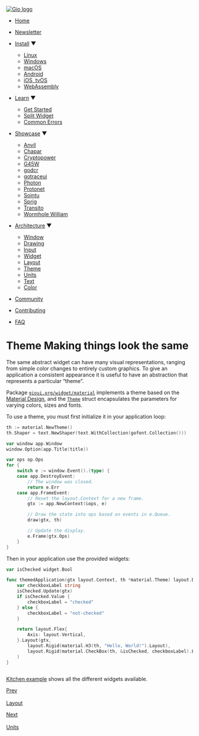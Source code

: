 [![Gio logo](/files/logo-text.svg)](/)

- [Home](/)
- [Newsletter](/news)
- [Install](/doc/install) ▼
  
  - [Linux](/doc/install/linux)
  - [Windows](/doc/install/windows)
  - [macOS](/doc/install/macos)
  - [Android](/doc/install/android)
  - [iOS, tvOS](/doc/install/ios)
  - [WebAssembly](/doc/install/wasm)
- [Learn](/doc/learn) ▼
  
  - [Get Started](/doc/learn/get-started)
  - [Split Widget](/doc/learn/split-widget)
  - [Common Errors](/doc/learn/common-errors)
- [Showcase](/doc/showcase) ▼
  
  - [Anvil](/doc/showcase/anvil)
  - [Chapar](/doc/showcase/chapar)
  - [Cryptopower](/doc/showcase/cryptopower)
  - [G45W](/doc/showcase/g45w)
  - [godcr](/doc/showcase/godcr)
  - [gotraceui](/doc/showcase/gotraceui)
  - [Photon](/doc/showcase/photon)
  - [Protonet](/doc/showcase/protonet)
  - [Sointu](/doc/showcase/sointu)
  - [Sprig](/doc/showcase/sprig)
  - [Transito](/doc/showcase/transito)
  - [Wormhole William](/doc/showcase/wormhole-william)
- [Architecture](/doc/architecture) ▼
  
  - [Window](/doc/architecture/window)
  - [Drawing](/doc/architecture/drawing)
  - [Input](/doc/architecture/input)
  - [Widget](/doc/architecture/widget)
  - [Layout](/doc/architecture/layout)
  - [Theme](/doc/architecture/theme)
  - [Units](/doc/architecture/units)
  - [Text](/doc/architecture/text)
  - [Color](/doc/architecture/color)
- [Community](/doc/community)
- [Contributing](/doc/contribute)
- [FAQ](/doc/faq)

# Theme Making things look the same

The same abstract widget can have many visual representations, ranging from simple color changes to entirely custom graphics. To give an application a consistent appearance it is useful to have an abstraction that represents a particular “theme”.

Package [`gioui.org/widget/material`](https://gioui.org/widget/material) implements a theme based on the [Material Design](https://material.io/design), and the [`Theme`](https://gioui.org/widget/material#Theme) struct encapsulates the parameters for varying colors, sizes and fonts.

To use a theme, you must first initialize it in your application loop:

```go
th := material.NewTheme()
th.Shaper = text.NewShaper(text.WithCollection(gofont.Collection()))

var window app.Window
window.Option(app.Title(title))

var ops op.Ops
for {
	switch e := window.Event().(type) {
	case app.DestroyEvent:
		// The window was closed.
		return e.Err
	case app.FrameEvent:
		// Reset the layout.Context for a new frame.
		gtx := app.NewContext(&ops, e)

		// Draw the state into ops based on events in e.Queue.
		draw(gtx, th)

		// Update the display.
		e.Frame(gtx.Ops)
	}
}
```

Then in your application use the provided widgets:

```go
var isChecked widget.Bool

func themedApplication(gtx layout.Context, th *material.Theme) layout.Dimensions {
	var checkboxLabel string
	isChecked.Update(gtx)
	if isChecked.Value {
		checkboxLabel = "checked"
	} else {
		checkboxLabel = "not-checked"
	}

	return layout.Flex{
		Axis: layout.Vertical,
	}.Layout(gtx,
		layout.Rigid(material.H3(th, "Hello, World!").Layout),
		layout.Rigid(material.CheckBox(th, &isChecked, checkboxLabel).Layout),
	)
}
```

```

```

[Kitchen example](https://git.sr.ht/~eliasnaur/gio-example/tree/main/example/kitchen/kitchen.go) shows all the different widgets available.

[Prev  
\
Layout](/doc/architecture/layout)

[Next  
\
Units](/doc/architecture/units)